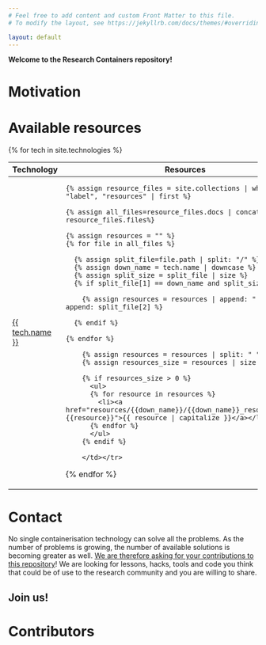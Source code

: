 ```yaml
---
# Feel free to add content and custom Front Matter to this file.
# To modify the layout, see https://jekyllrb.com/docs/themes/#overriding-theme-defaults

layout: default 
---
```


**Welcome to the Research Containers repository!**

# Motivation

# Available resources
<table>
  <thead>
    <tr>
      <th>Technology</th>
      <th>Resources</th>
    </tr>
  </thead>
  <tbody>
  {% for tech in site.technologies %}
    <tr><td><a href="{{ tech.url | absolute_url}}">{{ tech.name }}</a></td>
    <td>
    
    {% assign resource_files = site.collections | where: "label", "resources" | first %}

    {% assign all_files=resource_files.docs | concat: resource_files.files%}

    {% assign resources = "" %}
    {% for file in all_files %}

      {% assign split_file=file.path | split: "/" %}
      {% assign down_name = tech.name | downcase %}
      {% assign split_size = split_file | size %}
      {% if split_file[1] == down_name and split_size > 3 %}

        {% assign resources = resources | append: " " | append: split_file[2] %}

      {% endif %}

    {% endfor %}

        {% assign resources = resources | split: " " | uniq %}
        {% assign resources_size = resources | size %}

        {% if resources_size > 0 %}
          <ul>
          {% for resource in resources %}
            <li><a href="resources/{{down_name}}/{{down_name}}_resources.html#{{resource}}">{{ resource | capitalize }}</a></li>
          {% endfor %}
          </ul>
        {% endif %}
        
        </td></tr>
  
  {% endfor %}
  </tbody>
</table>

# Contact
No single containerisation technology can solve all the problems.
As the number of problems is growing, the number of available solutions
is becoming greater as well.
[We are therefore asking for your contributions to this repository](contributing)!
We are looking for lessons, hacks, tools and code you think that could
be of use to the research community and you are willing to share.
## Join us!

# Contributors
